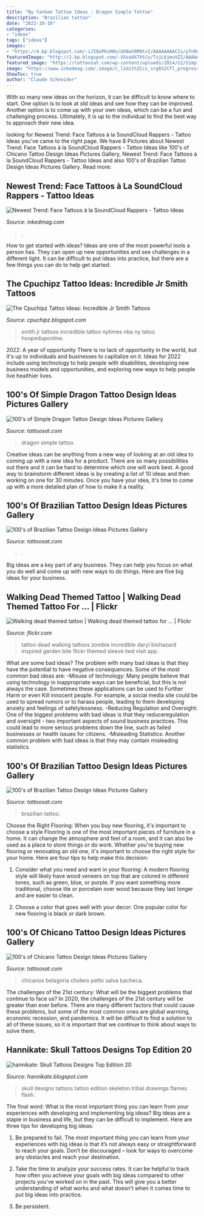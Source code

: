 ```yaml
---
title: "Ny Yankee Tattoo Ideas : Dragon Simple Tattoo"
description: "Brazilian tattoo"
date: "2023-10-10"
categories:
- "ideas"
tags: ["ideas"]
images:
- "https://4.bp.blogspot.com/-iJIQoPksH0o/UX8wV8M9txI/AAAAAAAACIs/yTnRnPTeENU/s1600/jr_smith_tattoos-nytimes.jpg"
featuredImage: "http://2.bp.blogspot.com/-XXvaXkTXtCo/TxjL6jmuVZI/AAAAAAAAAuE/vVNZq-hl4Dg/s1600/SKULL-tattoos-03.jpg"
featured_image: "https://tattoosat.com/wp-content/uploads/2014/12/Simple-Dragon-6.jpg"
image: "https://www.inkedmag.com/.image/c_limit%2Ccs_srgb%2Cfl_progressive%2Cq_auto:good%2Cw_700/MTU5MDMyODgwODA1OTE0Mzky/soundcloudbig.jpg"
ShowToc: true
author: "Claude Schneider"
---
```



With so many new ideas on the horizon, it can be difficult to know where to start. One option is to look at old ideas and see how they can be improved. Another option is to come up with your own ideas, which can be a fun and challenging process. Ultimately, it is up to the individual to find the best way to approach their new idea.

	

		
looking for Newest Trend: Face Tattoos à la SoundCloud Rappers - Tattoo Ideas you've came to the right page. We have 8 Pictures about Newest Trend: Face Tattoos à la SoundCloud Rappers - Tattoo Ideas like 100&#039;s of Chicano Tattoo Design Ideas Pictures Gallery, Newest Trend: Face Tattoos à la SoundCloud Rappers - Tattoo Ideas and also 100&#039;s of Brazilian Tattoo Design Ideas Pictures Gallery. Read more:
		
    
## Newest Trend: Face Tattoos à La SoundCloud Rappers - Tattoo Ideas

<img loading=lazy src="https://www.inkedmag.com/.image/c_limit%2Ccs_srgb%2Cfl_progressive%2Cq_auto:good%2Cw_700/MTU5MDMyODgwODA1OTE0Mzky/soundcloudbig.jpg" onerror="this.onerror=null;this.src='https://tse3.mm.bing.net/th?id=OIP.gpAEPKdRwvzvgbZJOzbX3AHaD3&amp;pid=15.1';" alt="Newest Trend: Face Tattoos à la SoundCloud Rappers - Tattoo Ideas">

_Source: inkedmag.com_

>. 

	

How to get started with ideas?
Ideas are one of the most powerful tools a person has. They can open up new opportunities and see challenges in a different light. It can be difficult to put ideas into practice, but there are a few things you can do to help get started.

    
## The Cpuchipz Tattoo Ideas: Incredible Jr Smith Tattoos

<img loading=lazy src="https://4.bp.blogspot.com/-iJIQoPksH0o/UX8wV8M9txI/AAAAAAAACIs/yTnRnPTeENU/s1600/jr_smith_tattoos-nytimes.jpg" onerror="this.onerror=null;this.src='https://tse3.mm.bing.net/th?id=OIP.UFb-vdPRmxT-yDxkwLg8zQHaHa&amp;pid=15.1';" alt="The Cpuchipz Tattoo Ideas: Incredible Jr Smith Tattoos">

_Source: cpuchipz.blogspot.com_

>smith jr tattoos incredible tattoo nytimes nba ny tatoo hoopeduponline. 

	

2022: A year of opportunity
There is no lack of opportunity in the world, but it's up to individuals and businesses to capitalize on it. Ideas for 2022 include using technology to help people with disabilities, developing new business models and opportunities, and exploring new ways to help people live healthier lives.

    
## 100&#039;s Of Simple Dragon Tattoo Design Ideas Pictures Gallery

<img loading=lazy src="https://tattoosat.com/wp-content/uploads/2014/12/Simple-Dragon-6.jpg" onerror="this.onerror=null;this.src='https://tse1.mm.bing.net/th?id=OIP.8NWii1lyfaEDWW1PhOLhcAAAAA&amp;pid=15.1';" alt="100&#039;s of Simple Dragon Tattoo Design Ideas Pictures Gallery">

_Source: tattoosat.com_

>dragon simple tattoo. 

	

Creative ideas can be anything from a new way of looking at an old idea to coming up with a new idea for a product. There are so many possibilities out there and it can be hard to determine which one will work best. A good way to brainstorm different ideas is by creating a list of 10 ideas and then working on one for 30 minutes. Once you have your idea, it's time to come up with a more detailed plan of how to make it a reality.

    
## 100&#039;s Of Brazilian Tattoo Design Ideas Pictures Gallery

<img loading=lazy src="https://tattoosat.com/wp-content/uploads/2014/12/Brazilian-3.jpg" onerror="this.onerror=null;this.src='https://tse3.mm.bing.net/th?id=OIP.YHIro8xS_WVvd7iac4pT3gHaFj&amp;pid=15.1';" alt="100&#039;s of Brazilian Tattoo Design Ideas Pictures Gallery">

_Source: tattoosat.com_

>. 

	

Big ideas are a key part of any business. They can help you focus on what you do well and come up with new ways to do things. Here are five big ideas for your business.

    
## Walking Dead Themed Tattoo | Walking Dead Themed Tattoo For … | Flickr

<img loading=lazy src="https://c2.staticflickr.com/6/5549/9044905645_e40441102c_z.jpg" onerror="this.onerror=null;this.src='https://tse3.mm.bing.net/th?id=OIP.0VqOJZ0bqRVYI5LA-0LVmgHaHa&amp;pid=15.1';" alt="Walking dead themed tattoo | Walking dead themed tattoo for … | Flickr">

_Source: flickr.com_

>tattoo dead walking tattoos zombie incredible daryl biohazard inspired garden bite flickr themed sleeve twd visit app. 

	

What are some bad ideas?
The problem with many bad ideas is that they have the potential to have negative consequences. Some of the most common bad ideas are: 
-Misuse of technology: Many people believe that using technology in inappropriate ways can be beneficial, but this is not always the case. Sometimes these applications can be used to Further Harm or even Kill innocent people. For example, a social media site could be used to spread rumors or to harass people, leading to them developing anxiety and feelings of safetylessness. 
-Reducing Regulation and Oversight: One of the biggest problems with bad ideas is that they reduceregulation and oversight - two important aspects of sound business practices. This could lead to more serious problems down the line, such as failed businesses or health issues for citizens. 
-Misleading Statistics: Another common problem with bad ideas is that they may contain misleading statistics.

    
## 100&#039;s Of Brazilian Tattoo Design Ideas Pictures Gallery

<img loading=lazy src="https://tattoosat.com/wp-content/uploads/2014/12/Brazilian-11.jpg" onerror="this.onerror=null;this.src='https://tse2.mm.bing.net/th?id=OIP.EifuwXZ9MI_DHMby4P-K2wHaHa&amp;pid=15.1';" alt="100&#039;s of Brazilian Tattoo Design Ideas Pictures Gallery">

_Source: tattoosat.com_

>brazilian tattoo. 

	

Choose the Right Flooring: When you buy new flooring, it's important to choose a style
Flooring is one of the most important pieces of furniture in a home. It can change the atmosphere and feel of a room, and it can also be used as a place to store things or do work. Whether you're buying new flooring or renovating an old one, it's important to choose the right style for your home. Here are four tips to help make this decision: 
1. Consider what you need and want in your flooring: A modern flooring style will likely have wood veneers on top that are colored in different tones, such as green, blue, or purple. If you want something more traditional, choose tile or porcelain over wood because they last longer and are easier to clean. 

2. Choose a color that goes well with your decor: One popular color for new flooring is black or dark brown.

    
## 100&#039;s Of Chicano Tattoo Design Ideas Pictures Gallery

<img loading=lazy src="https://tattoosat.com/wp-content/uploads/2014/12/Chicano-7.jpg" onerror="this.onerror=null;this.src='https://tse4.mm.bing.net/th?id=OIP.szIJtXiYl6RDNgy7kyvywAHaJ4&amp;pid=15.1';" alt="100&#039;s of Chicano Tattoo Design Ideas Pictures Gallery">

_Source: tattoosat.com_

>chicanos belagoria cholero petto salva bacheca. 

	

The challenges of the 21st century: What will be the biggest problems that continue to face us?
In 2020, the challenges of the 21st century will be greater than ever before. There are many different factors that could cause these problems, but some of the most common ones are global warming, economic recession, and pandemics. It will be difficult to find a solution to all of these issues, so it is important that we continue to think about ways to solve them.

    
## Hannikate: Skull Tattoos Designs Top Edition 20

<img loading=lazy src="http://2.bp.blogspot.com/-XXvaXkTXtCo/TxjL6jmuVZI/AAAAAAAAAuE/vVNZq-hl4Dg/s1600/SKULL-tattoos-03.jpg" onerror="this.onerror=null;this.src='https://tse4.mm.bing.net/th?id=OIP.GItP2-6vJfNx7p3tfsW4WgAAAA&amp;pid=15.1';" alt="hannikate: Skull Tattoos Designs Top Edition 20">

_Source: hannikate.blogspot.com_

>skull designs tattoos tattoo edition skeleton tribal drawings flames flash. 

	

The final word: What is the most important thing you can learn from your experiences with developing and implementing big ideas?
Big ideas are a staple in business and life, but they can be difficult to implement. Here are three tips for developing big ideas:
1. Be prepared to fail. The most important thing you can learn from your experiences with big ideas is that it’s not always easy or straightforward to reach your goals. Don’t be discouraged – look for ways to overcome any obstacles and reach your destination.

2. Take the time to analyze your success rates. It can be helpful to track how often you achieve your goals with big ideas compared to other projects you’ve worked on in the past. This will give you a better understanding of what works and what doesn’t when it comes time to put big ideas into practice.

3. Be persistent.

